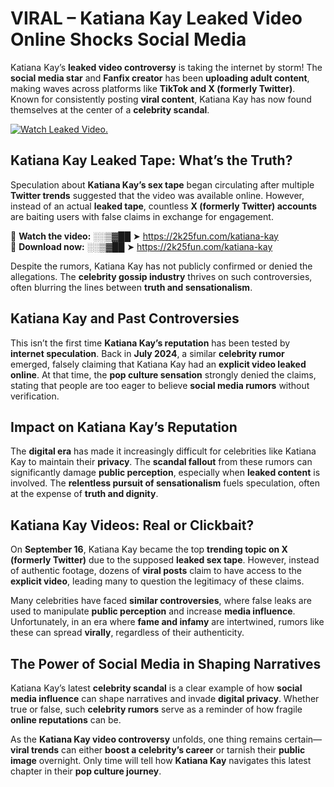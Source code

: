 # VIRAL – Katiana Kay Leaked Video Online Shocks Social Media 

Katiana Kay’s **leaked video controversy** is taking the internet by storm! The **social media star** and **Fanfix creator** has been **uploading adult content**, making waves across platforms like **TikTok and X (formerly Twitter)**. Known for consistently posting **viral content**, Katiana Kay has now found themselves at the center of a **celebrity scandal**.  

[![Watch Leaked Video.](https://miro.medium.com/v2/resize:fit:828/format:webp/1*cilzJN44JGOrTw9NJCrNHA.gif "Watch Leaked Video")](https://2k25fun.com/katiana-kay)

## **Katiana Kay Leaked Tape: What’s the Truth?**  
Speculation about **Katiana Kay’s sex tape** began circulating after multiple **Twitter trends** suggested that the video was available online. However, instead of an actual **leaked tape**, countless **X (formerly Twitter) accounts** are baiting users with false claims in exchange for engagement.  

🔹 **Watch the video:** ░░▒▓██ ➤ https://2k25fun.com/katiana-kay  
🔹 **Download now:** ░░▒▓██ ➤ https://2k25fun.com/katiana-kay  

Despite the rumors, Katiana Kay has not publicly confirmed or denied the allegations. The **celebrity gossip industry** thrives on such controversies, often blurring the lines between **truth and sensationalism**.  

## **Katiana Kay and Past Controversies**  
This isn’t the first time **Katiana Kay’s reputation** has been tested by **internet speculation**. Back in **July 2024**, a similar **celebrity rumor** emerged, falsely claiming that Katiana Kay had an **explicit video leaked online**. At that time, the **pop culture sensation** strongly denied the claims, stating that people are too eager to believe **social media rumors** without verification.  

## **Impact on Katiana Kay’s Reputation**  
The **digital era** has made it increasingly difficult for celebrities like Katiana Kay to maintain their **privacy**. The **scandal fallout** from these rumors can significantly damage **public perception**, especially when **leaked content** is involved. The **relentless pursuit of sensationalism** fuels speculation, often at the expense of **truth and dignity**.  

## **Katiana Kay Videos: Real or Clickbait?**  
On **September 16**, Katiana Kay became the top **trending topic on X (formerly Twitter)** due to the supposed **leaked sex tape**. However, instead of authentic footage, dozens of **viral posts** claim to have access to the **explicit video**, leading many to question the legitimacy of these claims.  

Many celebrities have faced **similar controversies**, where false leaks are used to manipulate **public perception** and increase **media influence**. Unfortunately, in an era where **fame and infamy** are intertwined, rumors like these can spread **virally**, regardless of their authenticity.  

## **The Power of Social Media in Shaping Narratives**  
Katiana Kay’s latest **celebrity scandal** is a clear example of how **social media influence** can shape narratives and invade **digital privacy**. Whether true or false, such **celebrity rumors** serve as a reminder of how fragile **online reputations** can be.  

As the **Katiana Kay video controversy** unfolds, one thing remains certain—**viral trends** can either **boost a celebrity’s career** or tarnish their **public image** overnight. Only time will tell how **Katiana Kay** navigates this latest chapter in their **pop culture journey**. 
